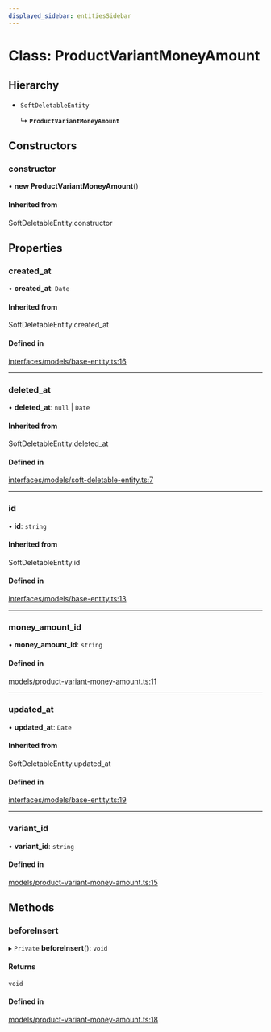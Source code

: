 ```yaml
---
displayed_sidebar: entitiesSidebar
---
```


# Class: ProductVariantMoneyAmount

## Hierarchy

- `SoftDeletableEntity`

  ↳ **`ProductVariantMoneyAmount`**

## Constructors

### constructor

• **new ProductVariantMoneyAmount**()

#### Inherited from

SoftDeletableEntity.constructor

## Properties

### created\_at

• **created\_at**: `Date`

#### Inherited from

SoftDeletableEntity.created\_at

#### Defined in

[interfaces/models/base-entity.ts:16](https://github.com/medusajs/medusa/blob/418ff2a33/packages/medusa/src/interfaces/models/base-entity.ts#L16)

___

### deleted\_at

• **deleted\_at**: ``null`` \| `Date`

#### Inherited from

SoftDeletableEntity.deleted\_at

#### Defined in

[interfaces/models/soft-deletable-entity.ts:7](https://github.com/medusajs/medusa/blob/418ff2a33/packages/medusa/src/interfaces/models/soft-deletable-entity.ts#L7)

___

### id

• **id**: `string`

#### Inherited from

SoftDeletableEntity.id

#### Defined in

[interfaces/models/base-entity.ts:13](https://github.com/medusajs/medusa/blob/418ff2a33/packages/medusa/src/interfaces/models/base-entity.ts#L13)

___

### money\_amount\_id

• **money\_amount\_id**: `string`

#### Defined in

[models/product-variant-money-amount.ts:11](https://github.com/medusajs/medusa/blob/418ff2a33/packages/medusa/src/models/product-variant-money-amount.ts#L11)

___

### updated\_at

• **updated\_at**: `Date`

#### Inherited from

SoftDeletableEntity.updated\_at

#### Defined in

[interfaces/models/base-entity.ts:19](https://github.com/medusajs/medusa/blob/418ff2a33/packages/medusa/src/interfaces/models/base-entity.ts#L19)

___

### variant\_id

• **variant\_id**: `string`

#### Defined in

[models/product-variant-money-amount.ts:15](https://github.com/medusajs/medusa/blob/418ff2a33/packages/medusa/src/models/product-variant-money-amount.ts#L15)

## Methods

### beforeInsert

▸ `Private` **beforeInsert**(): `void`

#### Returns

`void`

#### Defined in

[models/product-variant-money-amount.ts:18](https://github.com/medusajs/medusa/blob/418ff2a33/packages/medusa/src/models/product-variant-money-amount.ts#L18)
